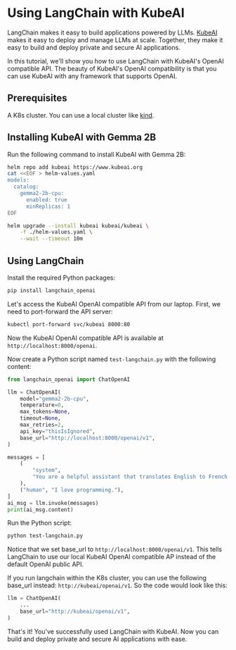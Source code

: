 # Using LangChain with KubeAI

LangChain makes it easy to build applications powered by LLMs.
[KubeAI](https://github.com/substratusai/kubeai) makes
it easy to deploy and manage LLMs at scale. Together, they make it easy to
build and deploy private and secure AI applications.

In this tutorial, we'll show you how to use LangChain with KubeAI's OpenAI
compatible API. The beauty of KubeAI's OpenAI compatibility is that you can use
KubeAI with any framework that supports OpenAI.

## Prerequisites
A K8s cluster. You can use a local cluster like [kind](https://kind.sigs.k8s.io/).

## Installing KubeAI with Gemma 2B

Run the following command to install KubeAI with Gemma 2B:

```bash
helm repo add kubeai https://www.kubeai.org
cat <<EOF > helm-values.yaml
models:
  catalog:
    gemma2-2b-cpu:
      enabled: true
      minReplicas: 1
EOF

helm upgrade --install kubeai kubeai/kubeai \
    -f ./helm-values.yaml \
    --wait --timeout 10m
```

## Using LangChain
Install the required Python packages:
```bash
pip install langchain_openai
```

Let's access the KubeAI OpenAI compatible API from our laptop. First, we need to port-forward the API server:
```bash
kubectl port-forward svc/kubeai 8000:80
```
Now the KubeAI OpenAI compatible API is available at `http://localhost:8000/openai`.

Now create a Python script named `test-langchain.py` with the following content:
```python
from langchain_openai import ChatOpenAI

llm = ChatOpenAI(
    model="gemma2-2b-cpu",
    temperature=0,
    max_tokens=None,
    timeout=None,
    max_retries=2,
    api_key="thisIsIgnored",
    base_url="http://localhost:8000/openai/v1",
)

messages = [
    (
        "system",
        "You are a helpful assistant that translates English to French. Translate the user sentence.",
    ),
    ("human", "I love programming."),
]
ai_msg = llm.invoke(messages)
print(ai_msg.content)
```

Run the Python script:
```bash
python test-langchain.py
```

Notice that we set base_url to `http://localhost:8000/openai/v1`. This tells
LangChain to use our local KubeAI OpenAI compatible AP instead of the default
OpenAI public API.

If you run langchain within the K8s cluster, you can use the following base_url instead:
`http://kubeai/openai/v1`. So the code would look like this:
```python
llm = ChatOpenAI(
    ...
    base_url="http://kubeai/openai/v1",
)
```

That's it! You've successfully used LangChain with KubeAI. Now you can build
and deploy private and secure AI applications with ease.
